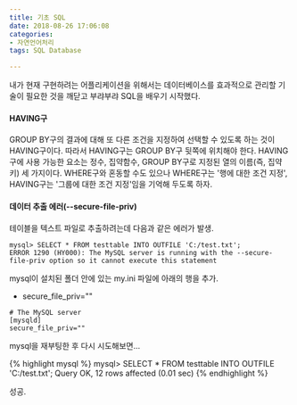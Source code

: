 ```yaml
---
title: 기초 SQL
date: 2018-08-26 17:06:08
categories:
- 자연언어처리
tags: SQL Database

---
```


내가 현재 구현하려는 어플리케이션을 위해서는 데이터베이스를 효과적으로 관리할 기술이 필요한 것을 깨닫고 부랴부랴 SQL을 배우기 시작했다.

#### HAVING구

GROUP BY구의 결과에 대해 또 다른 조건을 지정하여 선택할 수 있도록 하는 것이 HAVING구이다. 따라서 HAVING구는 GROUP BY구 뒷쪽에 위치해야 한다. HAVING구에 사용 가능한 요소는 정수, 집약함수, GROUP BY구로 지정된 열의 이름(즉, 집약 키) 세 가지이다. WHERE구와 혼동할 수도 있으나 WHERE구는 '행에 대한 조건 지정', HAVING구는 '그룹에 대한 조건 지정'임을 기억해 두도록 하자.



#### 데이터 추출 에러(--secure-file-priv)

테이블을 텍스트 파일로 추출하려는데 다음과 같은 에러가 발생.

```mysql
mysql> SELECT * FROM testtable INTO OUTFILE 'C:/test.txt';
ERROR 1290 (HY000): The MySQL server is running with the --secure-file-priv option so it cannot execute this statement
```

mysql이 설치된 폴더 안에 있는 my.ini 파일에 아래의 행을 추가.

- secure_file_priv=""

```mysql
# The MySQL server
[mysqld]
secure_file_priv=""
```

mysql을 재부팅한 후 다시 시도해보면...

{% highlight mysql %}
mysql> SELECT * FROM testtable INTO OUTFILE 'C:/test.txt';
Query OK, 12 rows affected (0.01 sec)
{% endhighlight %}

성공.
